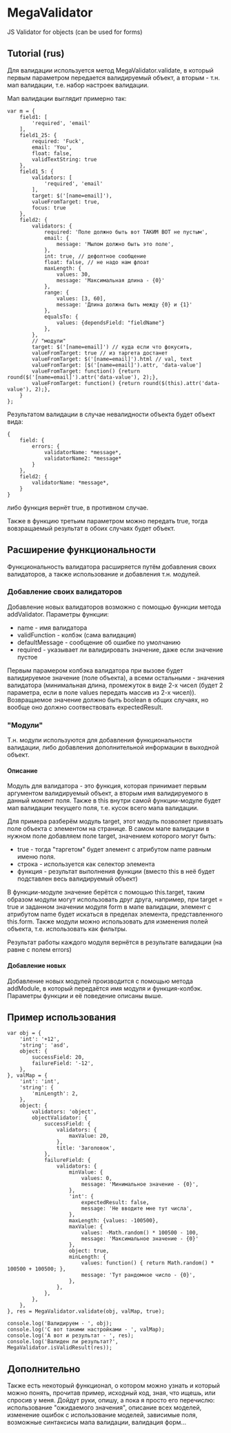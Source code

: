 MegaValidator
=============

JS Validator for objects (can be used for forms)

Tutorial (rus)
-------------

Для валидации используется метод MegaValidator.validate, в который первым параметром передается валидируемый объект, а вторым - т.н. мап валидации, т.е. набор настроек валидации.

Мап валидации выглядит примерно так:
	
	var m = {
		field1: [
			'required', 'email'
		],
		field1_25: {
			required: 'Fuck',
			email: 'You',
			float: false,
			validTextString: true
		},
		field1_5: {
			validators: [
				'required', 'email'
			],
			target: $('[name=email]'),
			valueFromTarget: true,
			focus: true
		},
		field2: {
			validators: {
				required: 'Поле должно быть вот ТАКИМ ВОТ не пустым',
				email: {
					message: 'Мылом должно быть это поле',
				},
				int: true, // дефолтное сообщение
				float: false, // не надо нам флоат
				maxLength: {
					values: 30,
					message: 'Максимальная длина - {0}'
				},
				range: {
					values: [3, 60],
					message: 'Длина должна быть между {0} и {1}'
				},
				equalsTo: {
					values: {dependsField: "fieldName"}
				},
			},
			// "модули"
			target: $('[name=email]') // куда если что фокусить,
			valueFromTarget: true // из таргета достанет
			valueFromTarget: $('[name=email]').html // val, text
			valueFromTarget: [$('[name=email]').attr, 'data-value']
			valueFromTarget: function() {return round($('[name=email]').attr('data-value'), 2);},
			valueFromTarget: function() {return round($(this).attr('data-value'), 2);},
		}
	};

Результатом валидации в случае невалидности объекта будет объект вида:

	{
		field: {
			errors: {
				validatorName: *message*,
				validatorName2: *message*
			}
		},
		field2: {
			validatorName: *message*,
		}
	}

либо функция вернёт true, в противном случае.

Также в функцию третьим параметром можно передать true, тогда вовзращаемый результат в обоих случаях будет объект.

Расширение функциональности
-------------

Функциональность валидатора расширяется путём добавления своих валидаторов, а также использование и добавления т.н. модулей.

### Добавление своих валидаторов ###

Добавление новых валидаторов возможно с помощью функции метода addValidator. Параметры функции:
* name - имя валидатора
* validFunction - колбэк (сама валидация)
* defaultMessage - сообщение об ошибке по умолчанию
* required - указывает ли валидировать значение, даже если значение пустое

Первым парамером колбэка валидатора при вызове будет валидируемое значение (поле объекта), а всеми остальными - значения валидатора (минимальная длина, промежуток в виде 2-х чисел (будет 2 параметра, если в поле values передать массив из 2-х чисел)).
Возвращаемое значение должно быть boolean в общих случаях, но вообще оно должно соотвествовать expectedResult.

### "Модули" ###

Т.н. модули используются для добавления функциональности валидации, либо добавления дополнительной информации в выходной объект.

#### Описание ####

Модуль для валидатора - это функция, которая принимает первым аргументом валидируемый объект, а вторым имя валидируемого в данный момент поля. Также в this внутри самой функции-модуле будет мап валидации текущего поля, т.е. кусок всего мапа валидации.

Для примера разберём модуль target, этот модуль позволяет привязать поле объекта с элементом на странице. В самом мапе валидации в нужном поле добавляем поле target, значением которого могут быть:
* true - тогда "таргетом" будет элемент с атрибутом name равным именю поля.
* строка - используется как селектор элемента
* функция - результат выполнения функции (вместо this в неё будет подставлен весь валидируемый объект)

В функции-модуле значение берётся с помощью this.target, таким образом модули могут использовать друг друга, например, при target = true и заданном значении модуля form в мапе валидации, элемент с атрибутом name будет искаться в пределах элемента, представленного this.form.
Также модули можно использовать для изменения полей объекта, т.е. использовать как фильтры.

Результат работы каждого модуля вернётся в результате валидации (на равне с полем errors)

#### Добавление новых ####

Добавление новых модулей производится с помощью метода addModule, в который передаётся имя модуля и функция-колбэк. Параметры функции и её поведение описаны выше.

Пример использования
-------------

	var obj = {
		'int': '+12',
		'string': 'asd',
		object: {
			successField: 20,
			failureField: '-12',
		},
	}, valMap = {
		'int': 'int',
		'string': {
			'minLength': 2,
		},
		object: {
			validators: 'object',
			objectValidator: {
				successField: {
					validators: {
						maxValue: 20,
					},
					title: 'Заголовок',
				},
				failureField: {
					validators: {
						minValue: {
							values: 0,
							message: 'Минимальное значение - {0}',
						},
						'int': {
							expectedResult: false,
							message: 'Не вводите мне тут числа',
						},
						maxLength: {values: -100500},
						maxValue: {
							values: -Math.random() * 100500 - 100,
							message: 'Максимальное значение - {0}'
						},
						object: true,
						minLength: {
							values: function() { return Math.random() * 100500 + 100500; },
							message: 'Тут рандомное число - {0}',
						},
					},
				},
			},
		},
	}, res = MegaValidator.validate(obj, valMap, true);

	console.log('Валидируем - ', obj);
	console.log('С вот такими настройками - ', valMap);
	console.log('А вот и результат - ', res);
	console.log('Валиден ли результат?', MegaValidator.isValidResult(res));

Дополнительно
-------------

Также есть некоторый функционал, о котором можно узнать и который можно понять, прочитав пример, исходный код, зная, что ищешь, или спросив у меня. Дойдут руки, опишу, а пока я просто его перечислю: использование "ожидаемого значения", описание всех моделей, изменение ошибок с использование моделей, зависимые поля, возможные синтаксисы мапа валидации, валидация форм...